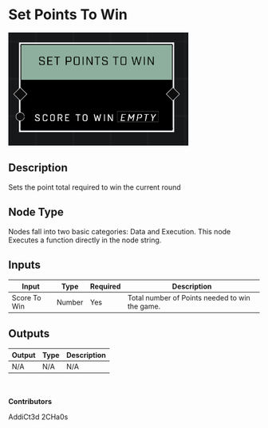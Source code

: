 # Set Points To Win
![alt text](../../../.gitbook/assets/set-points-to-win.png)
## Description
Sets the point total required to win the current round

## Node Type
Nodes fall into two basic categories: Data and Execution. This node Executes a function directly in the node string.

## Inputs
| Input | Type | Required | Description |
|------------------|------------------|----------|--------------------------------------------------------------|
| Score To Win | Number | Yes | Total number of Points needed to win the game. |

## Outputs
| Output | Type | Description |
|------------------|------------------|--------------------------------------------------------------|
| N/A | N/A | N/A |

\
\
**Contributors**

AddiCt3d 2CHa0s